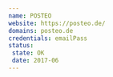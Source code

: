 ```yaml
---
name: POSTEO
website: https://posteo.de/
domains: posteo.de
credentials: emailPass
status:
 state: OK
 date: 2017-06
---
```



